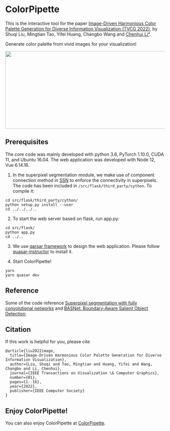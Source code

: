 # ColorPipette

This is the interactive tool for the paper [Image-Driven Harmonious Color Palette Generation for Diverse Information Visualization (TVCG 2022)](https://ieeexplore.ieee.org/document/9969167), by Shuqi Liu, Mingtian Tao, Yifei Huang, Changbo Wang and [Chenhui Li*](http://chenhui.li/).

Generate color palette from vivid images for your visualization!

<img src="https://i.postimg.cc/X71zZt1S/image.png" width=550 height=245>

## Prerequisites
The core code was mainly developed with python 3.6, PyTorch 1.10.0, CUDA 11, and Ubuntu 16.04.
The web application was developed with Node 12, Vue 6.14.16.

1. In the superpixel segmentation module, we make use of component connection method in [SSN](http://github.com/NVlabs/ssn_superpixels) to enforce the connectivity in superpixels. The code has been included in ```/src/flask/third_party/cython```. To compile it:
```
cd src/flask/third_party/cython/
python setup.py install --user
cd ../../../..
```

2. To start the web server based on flask, run app.py:
```
cd src/flask/
python app.py
cd ../..
```

3. We use [qarsar framework](https://quasar.dev/) to design the web application. Please follow [quasar-instructor](https://quasar.dev/start/quasar-cli) to install it.

4. Start ColorPipette!
```
yarn
yarn quasar dev
```

## Reference
Some of the code reference [Superpixel segmentation with fully convolutional networks](https://github.com/fuy34/superpixel_fcn) and [BASNet: Boundary-Aware Salient Object Detection](https://github.com/xuebinqin/BASNet).

## Citation
If this work is helpful for you, please cite
```
@article{liu2022image,
  title={Image-Driven Harmonious Color Palette Generation for Diverse Information Visualization},
  author={Liu, Shuqi and Tao, Mingtian and Huang, Yifei and Wang, Changbo and Li, Chenhui},
  journal={IEEE Transactions on Visualization \& Computer Graphics},
  number={01},
  pages={1--16},
  year={2022},
  publisher={IEEE Computer Society}
}
```

## Enjoy ColorPipette!
You can also enjoy ColorPipette at [ColorPipette](http://47.243.22.82:8080).
